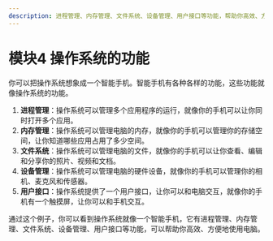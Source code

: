 ```yaml
---
description: 进程管理、内存管理、文件系统、设备管理、用户接口等功能，帮助你高效、方便地使用电脑。
---
```


# 模块4 操作系统的功能

你可以把操作系统想象成一个智能手机。智能手机有各种各样的功能，这些功能就像操作系统的功能。

1. **进程管理**：操作系统可以管理多个应用程序的运行，就像你的手机可以让你同时打开多个应用。
2. **内存管理**：操作系统可以管理电脑的内存，就像你的手机可以管理你的存储空间，让你知道哪些应用占用了多少空间。
3. **文件系统**：操作系统可以管理电脑的文件，就像你的手机可以让你查看、编辑和分享你的照片、视频和文档。
4. **设备管理**：操作系统可以管理电脑的硬件设备，就像你的手机可以管理你的相机、麦克风和传感器。
5. **用户接口**：操作系统提供了一个用户接口，让你可以和电脑交互，就像你的手机有一个触摸屏，让你可以和手机交互。

通过这个例子，你可以看到操作系统就像一个智能手机，它有进程管理、内存管理、文件系统、设备管理、用户接口等功能，可以帮助你高效、方便地使用电脑。
